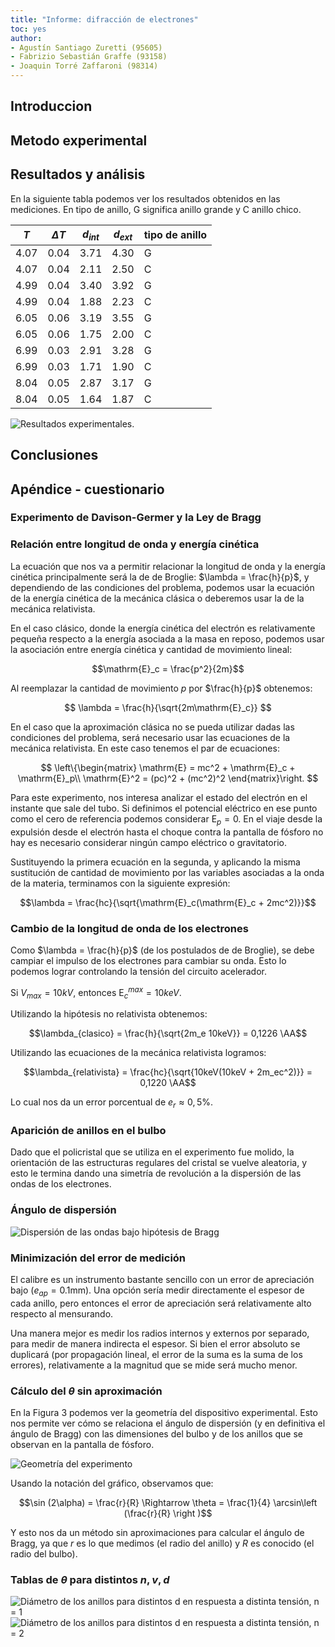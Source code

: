 ```yaml
---
title: "Informe: difracción de electrones"
toc: yes
author:
- Agustín Santiago Zuretti (95605)
- Fabrizio Sebastián Graffe (93158)
- Joaquin Torré Zaffaroni (98314)
---
```


## Introduccion
## Metodo experimental
## Resultados y análisis

En la siguiente tabla podemos ver los resultados obtenidos en las mediciones. En
tipo de anillo, G significa anillo grande y C anillo chico.


| $T$ |  $\Delta T$ |  $d_{int}$ |  $d_{ext}$ |  tipo de anillo|
|---------|------------|-------|-------|-------|
| 4.07    |  0.04      |  3.71 |  4.30 |  G    |
| 4.07    |  0.04      |  2.11 |  2.50 |  C    |
| 4.99    |  0.04      |  3.40 |  3.92 |  G    |
| 4.99    |  0.04      |  1.88 |  2.23 |  C    |
| 6.05    |  0.06      |  3.19 |  3.55 |  G    |
| 6.05    |  0.06      |  1.75 |  2.00 |  C    |
| 6.99    |  0.03      |  2.91 |  3.28 |  G    |
| 6.99    |  0.03      |  1.71 |  1.90 |  C    |
| 8.04    |  0.05      |  2.87 |  3.17 |  G    |
| 8.04    |  0.05      |  1.64 |  1.87 |  C    |

   ![Resultados experimentales.](resultados_experimentales.png)

## Conclusiones

## Apéndice - cuestionario

### Experimento de Davison-Germer y la Ley de Bragg

### Relación entre longitud de onda y energía cinética  

La ecuación que nos va a permitir relacionar la longitud de onda y la energía
cinética principalmente será la de de Broglie: $\lambda = \frac{h}{p}$,
y dependiendo de las condiciones del problema, podemos usar la ecuación de la
energía cinética de la mecánica clásica o deberemos usar la de la mecánica
relativista.   

En el caso clásico, donde la energía cinética del electrón es relativamente
pequeña respecto a la energía asociada a la masa en reposo, podemos usar la
asociación entre energía cinética y cantidad de movimiento lineal:   

$$\mathrm{E}_c = \frac{p^2}{2m}$$ 

Al reemplazar la cantidad de movimiento $p$ por $\frac{h}{p}$
obtenemos: 

$$ \lambda = \frac{h}{\sqrt{2m\mathrm{E}_c}} $$

En el caso que la aproximación clásica no se pueda utilizar dadas las
condiciones del problema, será necesario usar las ecuaciones de la mecánica
relativista. En este caso tenemos el par de ecuaciones:

$$
\left\{\begin{matrix}
	\mathrm{E} = mc^2 + \mathrm{E}_c + \mathrm{E}_p\\
	\mathrm{E}^2 = (pc)^2 + (mc^2)^2
\end{matrix}\right.
$$

Para este experimento, nos interesa analizar el estado del electrón en el
instante que sale del tubo. Si definimos el potencial eléctrico en ese punto
como el cero de referencia podemos considerar $\mathrm{E}_p = 0$. En el viaje
desde la expulsión desde el electrón hasta el choque contra la pantalla de
fósforo no hay es necesario considerar ningún campo eléctrico o gravitatorio.

Sustituyendo la primera ecuación en la segunda, y aplicando la misma sustitución
de cantidad de movimiento por las variables asociadas a la onda de la materia,
terminamos con la siguiente expresión:

$$\lambda = \frac{hc}{\sqrt{\mathrm{E}_c(\mathrm{E}_c + 2mc^2)}}$$

### Cambio de la longitud de onda de los electrones

Como $\lambda = \frac{h}{p}$ (de los postulados de de Broglie), se debe campiar
el impulso de los electrones para cambiar su onda. Esto lo podemos lograr
controlando la tensión del circuito acelerador.

Si $V_{max} = 10 kV$, entonces $\mathrm{E}_c^{max} = 10 keV$.   

Utilizando la hipótesis no relativista obtenemos:  

$$\lambda_{clasico} = \frac{h}{\sqrt{2m_e 10keV}} = 0,1226 \AA$$   

Utilizando las ecuaciones de la mecánica relativista logramos:

$$\lambda_{relativista} = \frac{hc}{\sqrt{10keV(10keV + 2m_ec^2)}}
= 0,1220 \AA$$  

Lo cual nos da un error porcentual de $e_r \approx 0,5\%$.


### Aparición de anillos en el bulbo

Dado que el policristal que se utiliza en el experimento fue molido, 
la orientación de las estructuras regulares del cristal se vuelve aleatoria, y
esto le termina dando una simetría de revolución a la dispersión de las ondas de
los electrones.

### Ángulo de dispersión

   ![Dispersión de las ondas bajo hipótesis de Bragg](cuestionario_e.svg.png)


### Minimización del error de medición  

El calibre es un instrumento bastante sencillo con un error de apreciación bajo
($e_{ap} = 0.1\mathrm{mm}$). Una opción sería medir directamente el espesor de cada
anillo, pero entonces el error de apreciación será relativamente alto respecto
al mensurando.    

Una manera mejor es medir los radios internos y externos por separado, para
medir de manera indirecta el espesor. Si bien el error absoluto se duplicará
(por propagación lineal, el error de la suma es la suma de los errores),
relativamente a la magnitud que se mide será mucho menor.

### Cálculo del $\theta$ sin aproximación  

En la Figura 3 podemos ver la geometría del dispositivo experimental. Esto nos
permite ver cómo se relaciona el ángulo de dispersión (y en definitiva el ángulo
de Bragg) con las dimensiones del bulbo y de los anillos que se observan en la
pantalla de fósforo.

   ![Geometría del experimento](geometria_experimento.png)

Usando la notación del gráfico, observamos que: 

$$\sin (2\alpha) = \frac{r}{R} \Rightarrow \theta = \frac{1}{4}
\arcsin\left (\frac{r}{R} \right )$$

Y esto nos da un método sin aproximaciones para calcular el ángulo de Bragg, ya
que $r$ es lo que medimos (el radio del anillo) y $R$ es conocido (el radio del
bulbo).

### Tablas de $\theta$ para distintos $n, v, d$  

   ![Diámetro de los anillos para distintos $d$ en respuesta a distinta tensión, n = 1](nivel_1.png)
   ![Diámetro de los anillos para distintos $d$ en respuesta a distinta tensión, n = 2](nivel_2.png)
